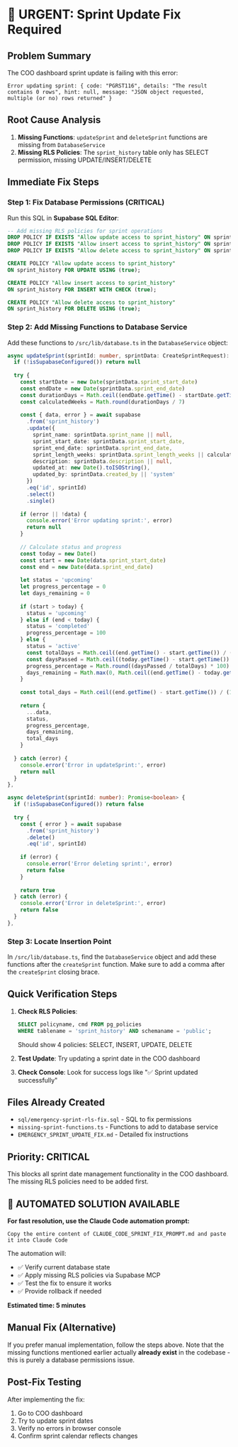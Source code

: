 # 🚨 URGENT: Sprint Update Fix Required

## Problem Summary
The COO dashboard sprint update is failing with this error:
```
Error updating sprint: { code: "PGRST116", details: "The result contains 0 rows", hint: null, message: "JSON object requested, multiple (or no) rows returned" }
```

## Root Cause Analysis
1. **Missing Functions**: `updateSprint` and `deleteSprint` functions are missing from `DatabaseService`
2. **Missing RLS Policies**: The `sprint_history` table only has SELECT permission, missing UPDATE/INSERT/DELETE

## Immediate Fix Steps

### Step 1: Fix Database Permissions (CRITICAL)
Run this SQL in **Supabase SQL Editor**:

```sql
-- Add missing RLS policies for sprint operations
DROP POLICY IF EXISTS "Allow update access to sprint_history" ON sprint_history;
DROP POLICY IF EXISTS "Allow insert access to sprint_history" ON sprint_history;  
DROP POLICY IF EXISTS "Allow delete access to sprint_history" ON sprint_history;

CREATE POLICY "Allow update access to sprint_history" 
ON sprint_history FOR UPDATE USING (true);

CREATE POLICY "Allow insert access to sprint_history" 
ON sprint_history FOR INSERT WITH CHECK (true);

CREATE POLICY "Allow delete access to sprint_history" 
ON sprint_history FOR DELETE USING (true);
```

### Step 2: Add Missing Functions to Database Service
Add these functions to `/src/lib/database.ts` in the `DatabaseService` object:

```typescript
async updateSprint(sprintId: number, sprintData: CreateSprintRequest): Promise<SprintHistoryEntry | null> {
  if (!isSupabaseConfigured()) return null
  
  try {
    const startDate = new Date(sprintData.sprint_start_date)
    const endDate = new Date(sprintData.sprint_end_date)
    const durationDays = Math.ceil((endDate.getTime() - startDate.getTime()) / (1000 * 60 * 60 * 24)) + 1
    const calculatedWeeks = Math.round(durationDays / 7)
    
    const { data, error } = await supabase
      .from('sprint_history')
      .update({
        sprint_name: sprintData.sprint_name || null,
        sprint_start_date: sprintData.sprint_start_date,
        sprint_end_date: sprintData.sprint_end_date,
        sprint_length_weeks: sprintData.sprint_length_weeks || calculatedWeeks,
        description: sprintData.description || null,
        updated_at: new Date().toISOString(),
        updated_by: sprintData.created_by || 'system'
      })
      .eq('id', sprintId)
      .select()
      .single()
    
    if (error || !data) {
      console.error('Error updating sprint:', error)
      return null
    }
    
    // Calculate status and progress
    const today = new Date()
    const start = new Date(data.sprint_start_date)
    const end = new Date(data.sprint_end_date)
    
    let status = 'upcoming'
    let progress_percentage = 0
    let days_remaining = 0
    
    if (start > today) {
      status = 'upcoming'
    } else if (end < today) {
      status = 'completed'
      progress_percentage = 100
    } else {
      status = 'active'
      const totalDays = Math.ceil((end.getTime() - start.getTime()) / (1000 * 60 * 60 * 24)) + 1
      const daysPassed = Math.ceil((today.getTime() - start.getTime()) / (1000 * 60 * 60 * 24)) + 1
      progress_percentage = Math.round((daysPassed / totalDays) * 100)
      days_remaining = Math.max(0, Math.ceil((end.getTime() - today.getTime()) / (1000 * 60 * 60 * 24)))
    }
    
    const total_days = Math.ceil((end.getTime() - start.getTime()) / (1000 * 60 * 60 * 24)) + 1
    
    return {
      ...data,
      status,
      progress_percentage,
      days_remaining,
      total_days
    }
    
  } catch (error) {
    console.error('Error in updateSprint:', error)
    return null
  }
},

async deleteSprint(sprintId: number): Promise<boolean> {
  if (!isSupabaseConfigured()) return false
  
  try {
    const { error } = await supabase
      .from('sprint_history')
      .delete()
      .eq('id', sprintId)
    
    if (error) {
      console.error('Error deleting sprint:', error)
      return false
    }
    
    return true
  } catch (error) {
    console.error('Error in deleteSprint:', error)
    return false
  }
},
```

### Step 3: Locate Insertion Point
In `/src/lib/database.ts`, find the `DatabaseService` object and add these functions after the `createSprint` function. Make sure to add a comma after the `createSprint` closing brace.

## Quick Verification Steps

1. **Check RLS Policies**:
   ```sql
   SELECT policyname, cmd FROM pg_policies 
   WHERE tablename = 'sprint_history' AND schemaname = 'public';
   ```
   Should show 4 policies: SELECT, INSERT, UPDATE, DELETE

2. **Test Update**: Try updating a sprint date in the COO dashboard

3. **Check Console**: Look for success logs like "✅ Sprint updated successfully"

## Files Already Created
- `sql/emergency-sprint-rls-fix.sql` - SQL to fix permissions
- `missing-sprint-functions.ts` - Functions to add to database service
- `EMERGENCY_SPRINT_UPDATE_FIX.md` - Detailed fix instructions

## Priority: CRITICAL
This blocks all sprint date management functionality in the COO dashboard. The missing RLS policies need to be added first.

## 🚀 **AUTOMATED SOLUTION AVAILABLE**

**For fast resolution, use the Claude Code automation prompt:**
```
Copy the entire content of CLAUDE_CODE_SPRINT_FIX_PROMPT.md and paste it into Claude Code
```

The automation will:
- ✅ Verify current database state
- ✅ Apply missing RLS policies via Supabase MCP
- ✅ Test the fix to ensure it works
- ✅ Provide rollback if needed

**Estimated time: 5 minutes**

## Manual Fix (Alternative)
If you prefer manual implementation, follow the steps above. Note that the missing functions mentioned earlier actually **already exist** in the codebase - this is purely a database permissions issue.

## Post-Fix Testing
After implementing the fix:
1. Go to COO dashboard
2. Try to update sprint dates
3. Verify no errors in browser console  
4. Confirm sprint calendar reflects changes
